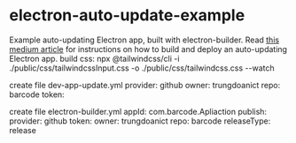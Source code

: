 # electron-auto-update-example

Example auto-updating Electron app, built with electron-builder. Read [this medium article](https://medium.com/@johndyer24/creating-and-deploying-an-auto-updating-electron-app-for-mac-and-windows-using-electron-builder-6a3982c0cee6) for instructions on how to build and deploy an auto-updating Electron app.
 build css: npx @tailwindcss/cli -i ./public/css/tailwindcssInput.css -o ./public/css/tailwindcss.css --watch

create file dev-app-update.yml
    provider: github
    owner: trungdoanict
    repo: barcode
    token: 

create file electron-builder.yml
    appId: com.barcode.Apliaction
publish:
    provider: github
    token: 
    owner: trungdoanict
    repo: barcode
    releaseType: release